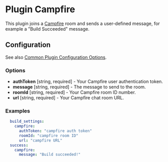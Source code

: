 Plugin Campfire
===============

This plugin joins a [Campfire](https://campfirenow.com/) room and sends a user-defined message, for example a 
"Build Succeeded" message.

Configuration
-------------

See also [Common Plugin Configuration Options](../plugin_common_options.md).

### Options

* **authToken** [string, required] - Your Campfire user authentication token.
* **message** [string, required] - The message to send to the room.
* **roomId** [string, required] - Your Campfire room ID number.
* **url** [string, required] - Your Campfire chat room URL.

### Examples
```yml
  build_settings:
    campfire:
      authToken: "campfire auth token"
      roomId: "campfire room ID"
      url: "campfire URL"
  success:
    campfire:
      message: "Build succeeded!"
```
